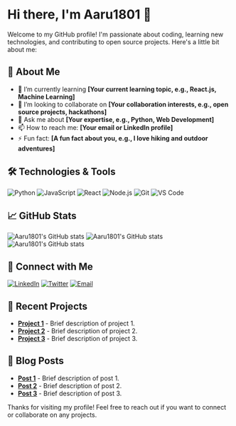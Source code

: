 # Hi there, I'm Aaru1801 👋

Welcome to my GitHub profile! I'm passionate about coding, learning new technologies, and contributing to open source projects. Here's a little bit about me:

## 🚀 About Me

- 🌱 I’m currently learning **[Your current learning topic, e.g., React.js, Machine Learning]**
- 👯 I’m looking to collaborate on **[Your collaboration interests, e.g., open source projects, hackathons]**
- 💬 Ask me about **[Your expertise, e.g., Python, Web Development]**
- 📫 How to reach me: **[Your email or LinkedIn profile]**
- ⚡ Fun fact: **[A fun fact about you, e.g., I love hiking and outdoor adventures]**

## 🛠️ Technologies & Tools

![Python](https://img.shields.io/badge/-Python-333333?style=flat&logo=python)
![JavaScript](https://img.shields.io/badge/-JavaScript-333333?style=flat&logo=javascript)
![React](https://img.shields.io/badge/-React-333333?style=flat&logo=react)
![Node.js](https://img.shields.io/badge/-Node.js-333333?style=flat&logo=node.js)
![Git](https://img.shields.io/badge/-Git-333333?style=flat&logo=git)
![VS Code](https://img.shields.io/badge/-VS%20Code-333333?style=flat&logo=visual-studio-code)

## 📈 GitHub Stats

![Aaru1801's GitHub stats](https://github-readme-streak-stats-salesp07.vercel.app/?user=Aaru1801&show_icons=true&theme=radical)
![Aaru1801's GitHub stats](https://github-readme-stats-salesp07.vercel.app/api?username=Aaru1801&show_icons=true&theme=radical)
![Aaru1801's GitHub stats](https://github-readme-stats-salesp07.vercel.app/api/top-langs/?username=Aaru1801&show_icons=true&theme=radical)
## 🔗 Connect with Me

[![LinkedIn](https://img.shields.io/badge/-LinkedIn-0077B5?style=flat&logo=linkedin)](https://www.linkedin.com/in/aarav-bhargava/)
[![Twitter](https://img.shields.io/badge/-Twitter-1DA1F2?style=flat&logo=twitter)](https://x.com/AaravB1801)
[![Email](https://img.shields.io/badge/-Email-D14836?style=flat&logo=gmail)](mailto:1aaravbhargava@gmail.com)

## 📂 Recent Projects

- [**Project 1**](https://github.com/Aaru1801/project1) - Brief description of project 1.
- [**Project 2**](https://github.com/Aaru1801/project2) - Brief description of project 2.
- [**Project 3**](https://github.com/Aaru1801/project3) - Brief description of project 3.

## 📝 Blog Posts

- [**Post 1**](https://yourblog.com/post1) - Brief description of post 1.
- [**Post 2**](https://yourblog.com/post2) - Brief description of post 2.
- [**Post 3**](https://yourblog.com/post3) - Brief description of post 3.

Thanks for visiting my profile! Feel free to reach out if you want to connect or collaborate on any projects.
